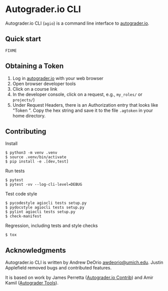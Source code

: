 Autograder.io CLI
=================

Autograder.io CLI (`agio`) is a command line interface to [autograder.io](https://autograder.io).


## Quick start
```console
FIXME
```

## Obtaining a Token
1. Log in [autograder.io](https://autograder.io/) with your web browser
2. Open browser developer tools
3. Click on a course link
4. In the developer console, click on a request, e.g., `my_roles/` or `projects/`)
5. Under Request Headers, there is an Authorization entry that looks like "Token ". Copy the hex string and save it to the file `.agtoken` in your home
directory.

## Contributing
Install
```console
$ python3 -m venv .venv
$ source .venv/bin/activate
$ pip install -e .[dev,test]
```

Run tests
```console
$ pytest
$ pytest -vv --log-cli-level=DEBUG
```

Test code style
```console
$ pycodestyle agiocli tests setup.py
$ pydocstyle agiocli tests setup.py
$ pylint agiocli tests setup.py
$ check-manifest
```

Regression, including tests and style checks
```console
$ tox
```

## Acknowledgments
Autograder.io CLI is written by Andrew DeOrio <awdeorio@umich.edu>.  Justin Applefield removed bugs and contributed features.

It is based on work by James Perretta ([Autograder.io Contrib](https://github.com/eecs-autograder/autograder-contrib)) and Amir Kamil ([Autograder Tools](https://gitlab.eecs.umich.edu/akamil/autograder-tools/)).
